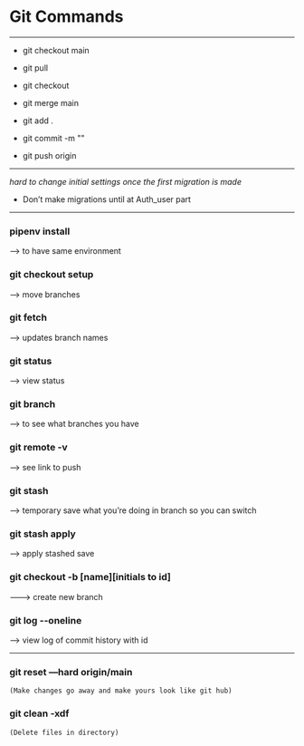 # Git Commands
___

- git checkout main
- git pull
- git checkout <branch>
- git merge main

- git add .
- git commit -m ""
- git push origin <branch>

___


*hard to change initial settings once the first migration is made*
- Don’t make migrations until at Auth_user part

___

### pipenv install 
——> to have same environment

### git checkout  setup 
——>  move branches

### git fetch 
——> updates branch names

### git status
——> view status

### git branch
——> to see what branches you have

### git remote -v
——> see link to push

### git stash 
——> temporary save what you’re doing in branch so you can switch

### git stash apply 
——> apply stashed save

### git checkout -b [name][initials to id] 
———> create new branch

### git log --oneline 
——> view log of commit history with id

___

### git reset —hard origin/main
	(Make changes go away and make yours look like git hub)

### git clean -xdf
	(Delete files in directory)
